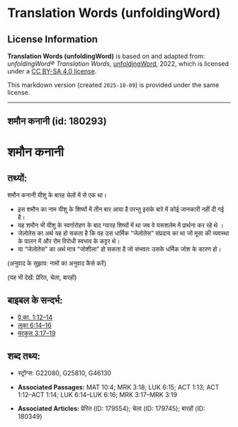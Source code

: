 # Translation Words (unfoldingWord)

## License Information

**Translation Words (unfoldingWord)** is based on and adapted from: _unfoldingWord® Translation Words_, [unfoldingWord](https://unfoldingword.org/utw), 2022, which is licensed under a [CC BY-SA 4.0 license](https://creativecommons.org/licenses/by-sa/4.0/legalcode.en).

This markdown version (created `2025-10-09`) is provided under the same license.



--------------------------------

## शमौन कनानी (id: 180293)

शमौन कनानी
==========

तथ्यों:
-------

शमौन कनानी यीशु के बारह चेलों में से एक था।

* इस शमौन का नाम यीशु के शिष्यों में तीन बार आया है परन्तु इसके बारे में कोई जानकारी नहीं दी गई है।
* यह शमौन भी यीशु के स्वर्गारोहण के बाद ग्यारह शिष्यों में था जब वे यरूशलेम में प्रार्थना कर रहे थे ।
* जेलोतेस का अर्थ यह हो सकता है कि वह उस धार्मिक “जेलोतेस” संप्रदाय का था जो मूसा की व्यवस्था के पालन में और रोम विरोधी स्वभाव के कट्टर थे।
* या “जेलोतेस” का अर्थ मात्र “जोशीला” हो सकता है जो संभवतः उसके धर्मिक जोश के कारण हो।

(अनुवाद के सुझाव: नामों का अनुवाद कैसे करें)

(यह भी देखें: प्रेरित, चेला, बारहों)

बाइबल के सन्दर्भ:
-----------------

* [प्रे.का. 1:12–14](https://ref.ly/Acts1:12-Acts1:14)
* [लूका 6:14–16](https://ref.ly/Luke6:14-Luke6:16)
* [मरकुस 3:17–19](https://ref.ly/Mark3:17-Mark3:19)

शब्द तथ्य:
----------

* स्ट्रोंग्स: G22080, G25810, G46130

* **Associated Passages:** MAT 10:4; MRK 3:18; LUK 6:15; ACT 1:13; ACT 1:12–ACT 1:14; LUK 6:14–LUK 6:16; MRK 3:17–MRK 3:19
* **Associated Articles:** प्रेरित (ID: 179554); चेला (ID: 179745); बारहों (ID: 180349)

